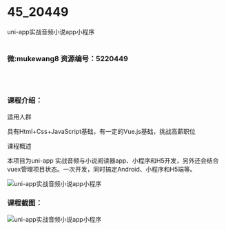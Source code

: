 # 45_20449
uni-app实战音频小说app小程序
<br/></br>
<h3>微:mukewang8 资源编号：5220449</h3>
<br/></br>
<h3>课程介绍：</h3>
<p>适用人群</p>
<p>具有Html+Css+JavaScript基础，有一定的Vue.js基础，挑战高薪职位</p>
<p>课程概述</p>
<p>本项目为<a title="查看与 uni-app 相关的文章" target="_blank">uni-app</a> 实战音频与小说阅读器app、小程序和H5开发，另外还会结合vuex管理项目状态。一次开发，同时搞定Android、小程序和H5端等。</p>
<p><img src="https://www.ko996.com/wp-content/uploads/img/2021/07/1-38-300x176.png" alt="uni-app实战音频小说app小程序"></p>
<div class="info-desc">
<h3>课程截图：</h3>
<p><img src="https://www.ko996.com/wp-content/uploads/img/2021/07/2-37.png" alt="uni-app实战音频小说app小程序"></p>


			
</div>
